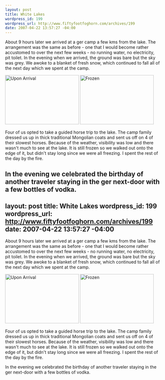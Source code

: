 ```yaml
--- 
layout: post
title: White Lakes
wordpress_id: 199
wordpress_url: http://www.fiftyfootfoghorn.com/archives/199
date: 2007-04-22 13:57:27 -04:00
---
```

About 9 hours later we arrived at a ger camp a few kms from the lake. The arrangement was the same as before - one that I would become rather accustomed to over the next few weeks - no running water, no electricity, pit toilet. In the evening when we arrived, the ground was bare but the sky was grey. We awoke to a blanket of fresh snow, which continued to fall all of the next day which we spent at the camp.

<a href="http://flickr.com/photos/fiftyfeet/487807742"><img src="http://farm1.static.flickr.com/211/487807742_6394bfe013_m.jpg" width="240" height="160" alt="Upon Arrival" border="0" /></a> <a href="http://flickr.com/photos/fiftyfeet/487810292"><img src="http://farm1.static.flickr.com/226/487810292_9f3c53ebf7_m.jpg" width="240" height="160" alt="Frozen" border="0" /></a> 

Four of us opted to take a guided horse trip to the lake. The camp family dressed us up in thick traditional Mongolian coats and sent us off on 4 of their slowest horses. Because of the weather, visibility was low and there wasn't much to see at the lake. It is still frozen so we walked out onto the edge of it, but didn't stay long since we were all freezing. I spent the rest of the day by the fire.

In the evening we celebrated the birthday of another traveler staying in the ger next-door with a few bottles of vodka.
--- 
layout: post
title: White Lakes
wordpress_id: 199
wordpress_url: http://www.fiftyfootfoghorn.com/archives/199
date: 2007-04-22 13:57:27 -04:00
---
About 9 hours later we arrived at a ger camp a few kms from the lake. The arrangement was the same as before - one that I would become rather accustomed to over the next few weeks - no running water, no electricity, pit toilet. In the evening when we arrived, the ground was bare but the sky was grey. We awoke to a blanket of fresh snow, which continued to fall all of the next day which we spent at the camp.

<a href="http://flickr.com/photos/fiftyfeet/487807742"><img src="http://farm1.static.flickr.com/211/487807742_6394bfe013_m.jpg" width="240" height="160" alt="Upon Arrival" border="0" /></a> <a href="http://flickr.com/photos/fiftyfeet/487810292"><img src="http://farm1.static.flickr.com/226/487810292_9f3c53ebf7_m.jpg" width="240" height="160" alt="Frozen" border="0" /></a> 

Four of us opted to take a guided horse trip to the lake. The camp family dressed us up in thick traditional Mongolian coats and sent us off on 4 of their slowest horses. Because of the weather, visibility was low and there wasn't much to see at the lake. It is still frozen so we walked out onto the edge of it, but didn't stay long since we were all freezing. I spent the rest of the day by the fire.

In the evening we celebrated the birthday of another traveler staying in the ger next-door with a few bottles of vodka.
